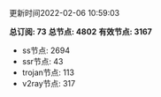 更新时间2022-02-06 10:59:03

**总订阅: 73**
**总节点: 4802**
**有效节点: 3167**
- ss节点: 2694
- ssr节点: 43
- trojan节点: 113
- v2ray节点: 317
